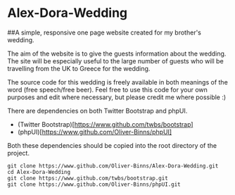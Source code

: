# Alex-Dora-Wedding
##A simple, responsive one page website created for my brother's wedding.

The aim of the website is to give the guests information about the wedding. The site will be especially useful to the large number of guests who will be travelling from the UK to Greece for the wedding.

The source code for this wedding is freely available in both meanings of the word (free speech/free beer).
Feel free to use this code for your own purposes and edit where necessary, but please credit me where possible :)

There are dependencies on both Twitter Bootstrap and phpUI.
* (Twitter Bootstrap)[https://www.github.com/twbs/bootstrap]
* (phpUI)[https://www.github.com/Oliver-Binns/phpUI]

Both these dependencies should be copied into the root directory of the project.
```
git clone https://www.github.com/Oliver-Binns/Alex-Dora-Wedding.git
cd Alex-Dora-Wedding
git clone https://www.github.com/twbs/bootstrap.git
git clone https://www.github.com/Oliver-Binns/phpUI.git
```

